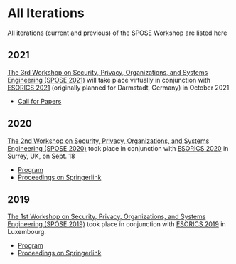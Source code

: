 # All Iterations

All iterations (current and previous) of the SPOSE Workshop are listed here

## 2021
[The 3rd Workshop on Security, Privacy, Organizations, and Systems Engineering (SPOSE 2021)](https://spose-ws.github.io/) will take place virtually in conjunction with [ESORICS 2021](https://esorics2021.athene-center.de/) (originally planned for Darmstadt, Germany) in October 2021

* [Call for Papers](https://spose-ws.github.io/cfp)

## 2020
[The 2nd Workshop on Security, Privacy, Organizations, and Systems Engineering (SPOSE 2020)](/2020) took place in conjunction with [ESORICS 2020](https://www.surrey.ac.uk/esorics-2020) in Surrey, UK, on Sept. 18

* [Program](https://spose-ws.github.io/2020/prog)
* [Proceedings on Springerlink](https://www.springer.com/de/book/9783030665036)

## 2019

[The 1st Workshop on Security, Privacy, Organizations, and Systems Engineering (SPOSE 2019)](/2019) took place in conjunction with [ESORICS 2019](https://esorics2019.uni.lu) in Luxembourg.

* [Program](https://spose-ws.github.io/2019/prog)
* [Proceedings on Springerlink](https://www.springer.com/gp/book/9783030420475)
